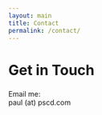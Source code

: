 ```yaml
---
layout: main
title: Contact
permalink: /contact/
---
```


<div class="bg-teal-700 text-white py-10 lg:py-20 lg:pt-14 px-4">
  <div class="flex justify-center">
    <div class="lg:w-1/2 max-w-2xl">
      <h1 class="text-5xl">
        Get in Touch
      </h1>
      <h3 class="text-2xl my-4">
      </h3>
    </div>
  </div>
</div>
<div class="text-slate-700 py-10 lg:py-20 px-4">
  <div class="flex justify-center">
    <div class="lg:max-w-2xl w-full">
      <div class="text-lg font-bold">
        Email me:
      </div>
      <div class="">
        paul (at) pscd.com
      </div>
    </div>
  </div>
</div>
